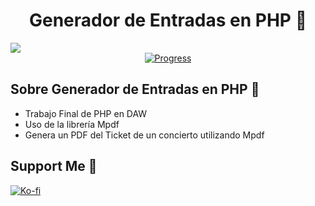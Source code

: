 <div align="center">
<h1 align="center">Generador de Entradas en PHP 🤍</h1>
</div>
<img src="https://res.cloudinary.com/dlddsebry/image/upload/v1694103120/Cristina_3_tpn386.png">
<div align="center">
   <a href="https://github.com/cristinamateos11/Generador-de-Entradas">
      <img src="https://progress-bar.dev/100/" alt="Progress">
    </a>
</div>

## Sobre Generador de Entradas en PHP 🤍
- Trabajo Final de PHP en DAW
- Uso de la librería Mpdf
- Genera un PDF del Ticket de un concierto utilizando Mpdf


## Support Me 🤍
[![Ko-fi](https://img.shields.io/badge/Ko--fi-Support-orange?style=for-the-badge&logo=ko-fi&logoColor=white&color=ff69b4)](https://ko-fi.com/cristinamateos11)

